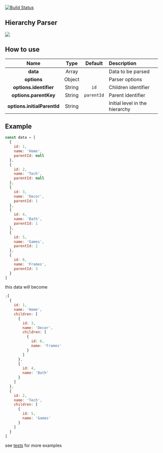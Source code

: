 [![Build Status](https://travis-ci.org/riqra/hierarchy-parser.svg?branch=master)](https://travis-ci.org/riqra/hierarchy-parser)

## Hierarchy Parser

![](https://res.cloudinary.com/riqra/image/upload/v1513825837/github/hierarchy-parser.svg)

## How to use

|            Name             |  Type  |  Default   | Description                    |
| :-------------------------: | :----: | :--------: | :----------------------------- |
|          **data**           | Array  |            | Data to be parsed              |
|         **options**         | Object |            | Parser options                 |
|   **options.identifier**    | String |    `id`    | Children identifier            |
|    **options.parentKey**    | String | `parentId` | Parent identifier              |
| **options.initialParentId** | String |            | Initial level in the hierarchy |

## Example

```js
const data = [
  {
    id: 1,
    name: 'Home',
    parentId: null
  },
  {
    id: 2,
    name: 'Tech',
    parentId: null
  },
  {
    id: 3,
    name: 'Decor',
    parentId: 1
  },
  {
    id: 4,
    name: 'Bath',
    parentId: 1
  },
  {
    id: 5,
    name: 'Games',
    parentId: 2
  },
  {
    id: 6,
    name: 'Frames',
    parentId: 3
  }
]
```

this data will become

```js
;[
  {
    id: 1,
    name: 'Home',
    children: [
      {
        id: 3,
        name: 'Decor',
        children: [
          {
            id: 6,
            name: 'Frames'
          }
        ]
      },
      {
        id: 4,
        name: 'Bath'
      }
    ]
  },
  {
    id: 2,
    name: 'Tech',
    children: [
      {
        id: 5,
        name: 'Games'
      }
    ]
  }
]
```

see [tests](https://github.com/riqra/hierarchy-parser/tree/master/__tests__) for more examples
